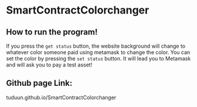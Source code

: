 # SmartContractColorchanger


## How to run the program!

If you press the `get status` button, the website background will change to whatever color someone paid using metamask to change the color.
You can set the color by pressing the `set status` button. It will lead you to Metamask and will ask you to pay a test asset!


## Github page Link:
tuduun.github.io/SmartContractColorchanger

